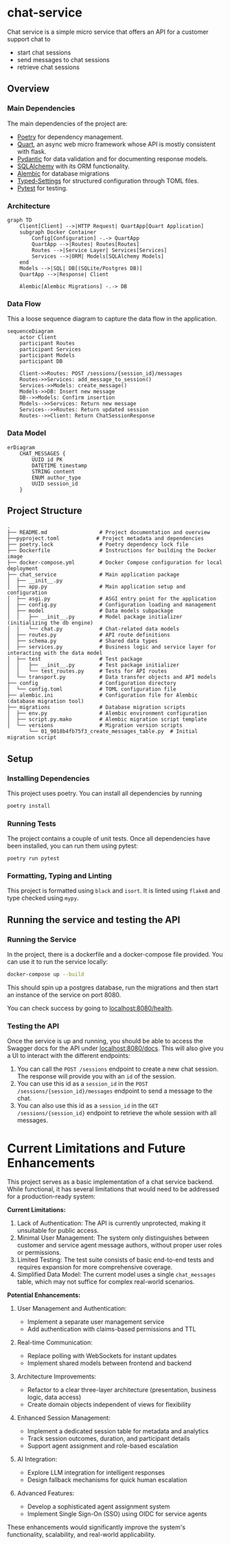# chat-service

Chat service is a simple micro service that offers an API for a customer support chat to

- start chat sessions
- send messages to chat sessions
- retrieve chat sessions

## Overview

### Main Dependencies

The main dependencies of the project are:

- [Poetry](https://python-poetry.org/docs/) for dependency management.
- [Quart](https://quart.palletsprojects.com/en/latest/), an async web micro framework whose API is mostly consistent
  with flask.
- [Pydantic](https://docs.pydantic.dev/latest/) for data validation and for documenting response models.
- [SQLAlchemy](https://www.sqlalchemy.org/) with its ORM functionality.
- [Alembic](https://alembic.sqlalchemy.org/en/latest/) for database migrations
- [Typed-Settings](https://typed-settings.readthedocs.io/en/latest/getting-started.html) for structured configuration
  through TOML files.
- [Pytest](https://docs.pytest.org/en/stable/) for testing.


### Architecture

```mermaid
graph TD
    Client[Client] -->|HTTP Request| QuartApp[Quart Application]
    subgraph Docker Container
        Config[Configuration] -.-> QuartApp
        QuartApp -->|Routes| Routes[Routes]
        Routes -->|Service Layer| Services[Services]
        Services -->|ORM| Models[SQLAlchemy Models]
    end
    Models -->|SQL| DB[(SQLite/Postgres DB)]
    QuartApp -->|Response| Client
    
    Alembic[Alembic Migrations] -.-> DB
```



### Data Flow
This a loose sequence diagram to capture the data flow in the application.

```mermaid
sequenceDiagram
    actor Client
    participant Routes
    participant Services
    participant Models
    participant DB

    Client->>Routes: POST /sessions/{session_id}/messages
    Routes->>Services: add_message_to_session()
    Services->>Models: create_message()
    Models->>DB: Insert new message
    DB-->>Models: Confirm insertion
    Models-->>Services: Return new message
    Services-->>Routes: Return updated session
    Routes-->>Client: Return ChatSessionResponse
```

### Data Model

```mermaid
erDiagram
    CHAT_MESSAGES {
        UUID id PK
        DATETIME timestamp
        STRING content
        ENUM author_type
        UUID session_id
    }
```


## Project Structure

```
.
├── README.md                 # Project documentation and overview
├──pyproject.toml            # Project metadata and dependencies
├── poetry.lock               # Poetry dependency lock file
├── Dockerfile                # Instructions for building the Docker image
├── docker-compose.yml        # Docker Compose configuration for local deployment
├── chat_service              # Main application package
│  ├── __init__.py            
│  ├── app.py                 # Main application setup and configuration
│  ├── asgi.py                # ASGI entry point for the application
│  ├── config.py              # Configuration loading and management
│  ├── model                  # Data models subpackage
│  │   ├── __init__.py        # Model package initializer (initializing the db engine)
│  │   └── chat.py            # Chat-related data models
│  ├── routes.py              # API route definitions
│  ├── schema.py              # Shared data types
│  ├── services.py            # Business logic and service layer for interacting with the data model
│  ├── test                   # Test package
│  │   ├── __init__.py        # Test package initializer
│  │   └── test_routes.py     # Tests for API routes
│  └── transport.py           # Data transfer objects and API models
├── config                    # Configuration directory
│  └── config.toml            # TOML configuration file
├── alembic.ini               # Configuration file for Alembic (database migration tool)
├── migrations                # Database migration scripts
│  ├── env.py                 # Alembic environment configuration
│  ├── script.py.mako         # Alembic migration script template
│  └── versions               # Migration version scripts
       └── 01_9018b4fb75f3_create_messages_table.py  # Initial migration script
```

## Setup

### Installing Dependencies

This project uses poetry. You can install all dependencies by running

```bash
poetry install
```

### Running Tests

The project contains a couple of unit tests. Once all dependencies have been installed, you can run them using pytest:

```
poetry run pytest
```

### Formatting, Typing and Linting

This project is formatted using `black` and `isort`. It is linted using `flake8` and type checked using `mypy`.

## Running the service and testing the API

### Running the Service

In the project, there is a dockerfile and a docker-compose file provided. You can use it to run the service locally:

```bash
docker-compose up --build
```

This should spin up a postgres database, run the migrations and then start an instance of the service on port 8080.

You can check success by going to [localhost:8080/health](http://localhost:8080/health).

### Testing the API

Once the service is up and running, you should be able to access the Swagger docs for the API under
[localhost:8080/docs](http://localhost:8080/docs). This will also give you a UI to interact with the different endpoints:

1. You can call the `POST /sessions` endpoint to create a new chat session. The response will provide you with an `id` of the session.
2. You can use this id as a `session_id` in the `POST /sessions/{session_id}/messages` endpoint to send a message to the chat.
3. You can also use this id as a `session_id` in the `GET /sessions/{session_id}` endpoint to retrieve the whole session with all messages.

# Current Limitations and Future Enhancements

This project serves as a basic implementation of a chat service backend. While functional, it has several limitations that would need to be addressed for a production-ready system:

**Current Limitations:**
1. Lack of Authentication: The API is currently unprotected, making it unsuitable for public access.
2. Minimal User Management: The system only distinguishes between customer and service agent message authors, without proper user roles or permissions.
3. Limited Testing: The test suite consists of basic end-to-end tests and requires expansion for more comprehensive coverage.
4. Simplified Data Model: The current model uses a single `chat_messages` table, which may not suffice for complex real-world scenarios.

**Potential Enhancements:**
1. User Management and Authentication:
   - Implement a separate user management service
   - Add authentication with claims-based permissions and TTL

2. Real-time Communication:
   - Replace polling with WebSockets for instant updates
   - Implement shared models between frontend and backend

3. Architecture Improvements:
   - Refactor to a clear three-layer architecture (presentation, business logic, data access)
   - Create domain objects independent of views for flexibility

4. Enhanced Session Management:
   - Implement a dedicated session table for metadata and analytics
   - Track session outcomes, duration, and participant details
   - Support agent assignment and role-based escalation

5. AI Integration:
   - Explore LLM integration for intelligent responses
   - Design fallback mechanisms for quick human escalation

6. Advanced Features:
   - Develop a sophisticated agent assignment system
   - Implement Single Sign-On (SSO) using OIDC for service agents

These enhancements would significantly improve the system's functionality, scalability, and real-world applicability.